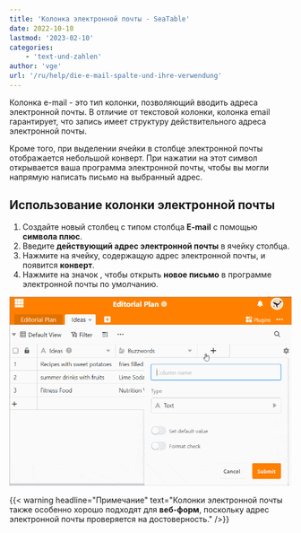 ```yaml
---
title: 'Колонка электронной почты - SeaTable'
date: 2022-10-10
lastmod: '2023-02-10'
categories:
    - 'text-und-zahlen'
author: 'vge'
url: '/ru/help/die-e-mail-spalte-und-ihre-verwendung'
---
```


Колонка e-mail - это тип колонки, позволяющий вводить адреса электронной почты. В отличие от текстовой колонки, колонка email гарантирует, что запись имеет структуру действительного адреса электронной почты.

Кроме того, при выделении ячейки в столбце электронной почты отображается небольшой конверт. При нажатии на этот символ открывается ваша программа электронной почты, чтобы вы могли напрямую написать письмо на выбранный адрес.

## Использование колонки электронной почты

1. Создайте новый столбец с типом столбца **E-mail** с помощью **символа плюс**.
2. Введите **действующий адрес электронной почты** в ячейку столбца.
3. Нажмите на ячейку, содержащую адрес электронной почты, и появится **конверт**.
4. Нажмите на значок , чтобы открыть **новое письмо** в программе электронной почты по умолчанию.

![Колонка электронной почты и ее использование.](images/E-Mail-Spalte.gif)

{{< warning  headline="Примечание"  text="Колонки электронной почты также особенно хорошо подходят для **веб-форм**, поскольку адрес электронной почты проверяется на достоверность." />}}
